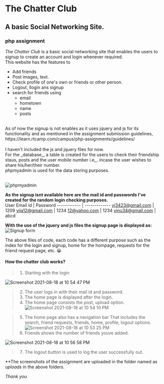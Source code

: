 # The Chatter Club
## A basic Social Networking Site.
### php assignment

_The Chatter Club_ is a basic social networking site that enables the users to signup to create an account and login whenever required.
<br> This website has the features to 
* Add friends
* Post images, text.
* Check profile of one's own or friends or other person.
* Logout, llogin ans signup
* search for friends using
  * email
  * hometown
  * name
  * posts
<br>
As of now the signup is not enables as it uses jquery and js for its functionality and as mentioned in the assignment submission guidelines,  https://learn.rtcamp.com/campus/php-assignments/guidelines/
<br>
<br>
I haven't included the js and jquery files for now. 
<br>
For the _database_, a table is created for the users to check their friendship staus, posts and the user mobile number i.e,,. incase the user wishes to share his/her/their number.
<br> phpmyadmin is used for the data storing purposes.
<br>
<br>

![phpmyadmin](https://user-images.githubusercontent.com/47473752/129938695-0ddaeb41-f724-4b9b-9923-a775764134aa.png)

**As the signup isnt available here are the mail id and passwords I've created for the random login checking purposes.**
<br>
User Email id | Password
------------ | -------------
vj3423@gmail.com | 1209
yija12@gmail.com | 1234
12@yahoo.com     | 1234
vinu34@gmail.com | abcd

**With the use of the jquery and js files the signup page is displayed as:**
![Signup form](https://user-images.githubusercontent.com/47473752/129941228-f3cbf5ef-be3e-4b5b-8d92-4ff0999bbd3b.png)


The above files of code, each code has a different purpose such as the index for the login and signup, home for the hompage, requests for the friend request page, etc. :grinning:

#### How the chatter club works?
> 1. Starting with the login

![Screenshot 2021-08-18 at 10 54 47 PM](https://user-images.githubusercontent.com/47473752/129944076-12e4f513-33a6-4954-ac19-f96e3104db05.png)

> 2. The user logs in with their mail id and password. 
> 3. The home page is displayed after the login.
> 4. The home page consists the post, upload option.
![Screenshot 2021-08-18 at 10 54 10 PM](https://user-images.githubusercontent.com/47473752/129943977-2ef121b3-f6bb-48dd-ac30-626abe796402.png)

> 5. The home page also has a navigation bar That includes the search, friend requests, friends, home, profile, logout options.
![Screenshot 2021-08-18 at 10 53 25 PM](https://user-images.githubusercontent.com/47473752/129943866-3775e313-ec87-44c4-b705-889ced2c49c3.png)
> 6. Friends shows the number of friends youve added.

![Screenshot 2021-08-18 at 10 56 58 PM](https://user-images.githubusercontent.com/47473752/129944321-93326345-29c5-4a9e-861c-403556e21278.png)
> 7. The logout button is used to log the user successfully out.

**The screenshots of the assignment are uploaded in the folder named as _uploads_ in the above folders.

_Thank you_
